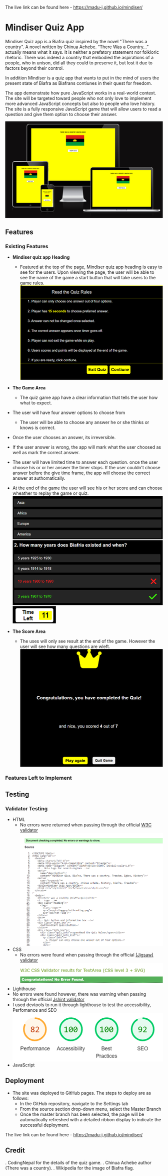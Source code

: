 The live link can be found here - <https://madu-j.github.io/mindiser/>

# Mindiser Quiz App

Mindiser Quiz app is a Biafra quiz inspired by the novel "There was a country". A novel written by Chinua Achebe. “There Was a Country…” actually means what it says. It is neither a prefatory statement nor folkloric rhetoric. There was indeed a country that embodied the aspirations of a people, who in unison, did all they could to preserve it, but lost it due to factors beyond their control.

In addition Mindiser is a quiz app that wants to put in the mind of users the present state of Biafra as Biafrans contiunes in their quest for freedom.

The app demonstrate how pure JavaScript works in a real-world context. The site will be targeted toward people who not only love to implement more advanced JavaScript concepts but also to people who love history. The site is a fully responsive JavaScript game that will allow users to read a question and give them option to choose their answer.

![Responsive Mockup](assets/images/test-responsive.png)

## Features

### Existing Features

- __Mindiser quiz app Heading__

  - Featured at the top of the page, Mindiser quiz app heading is easy to see for the users. Upon viewing the page, the user will be able to see the name of the game a start button that will take users to the game rules. ![Game Rules](assets/images/quiz-rules.png)

- __The Game Area__

  - The quiz game app have a clear information that tells the user how what to expect.
- The user will have four answer options to choose from
  - The user will be able to choose any answer he or she thinks or knows is correct.
- Once the user chooses an answer, its irreversible.
- If the user answer is wrong, the app will mark what the user choosed as well as mark the correct answer.
- The user will have limited time to answer each question. once the user choose his or or her answer the timer stops. If the user couldn't choose answer before the give time frame, the app will choose the correct answer at authomatically.
- At the end of the game the user will see his or her score and can choose wheather to replay the game or quiz.
![Game quiz options](assets/images/quiz-answer-options.png)
![App choose correct answer](assets/images/wrong-answer.png)
![App choose correct answer](assets/images/timmer.png)

- __The Score Area__

  - The uses will only see result at the end of the game. However the user will see how many questions are wleft.
![score](assets/images/result.png)

### Features Left to Implement

## Testing

### Validator Testing

- HTML
  - No errors were returned when passing through the official [W3C validator](https://validator.w3.org/) ![Html validation](assets/images/html-validation.png)
- CSS
  - No errors were found when passing through the official [(Jigsaw) validator](https://jigsaw.w3.org/css-validator/) ![CSS validation](assets/images/css-validation.png)
- Lighthouse
- No errors were found however, there was warning when passing through the official [Jshint validator](https://jigsaw.w3.org/css-validator/)
- I used devtools to run it through lighthouse to test the accessibility, Perfomance and SEO ![(Lighthouse)](assets/images/lighthouse.png)
- JavaScript

## Deployment

- The site was deployed to GitHub pages. The steps to deploy are as follows:
  - In the GitHub repository, navigate to the Settings tab
  - From the source section drop-down menu, select the Master Branch
  - Once the master branch has been selected, the page will be automatically refreshed with a detailed ribbon display to indicate the successful deployment.

The live link can be found here - <https://madu-j.github.io/mindiser/>

## Credit

 . CodingNepal for the details of the quiz game.
 . Chinua Achebe author (There was a country).
 . Wikipedia for the image of Biafra flag.
